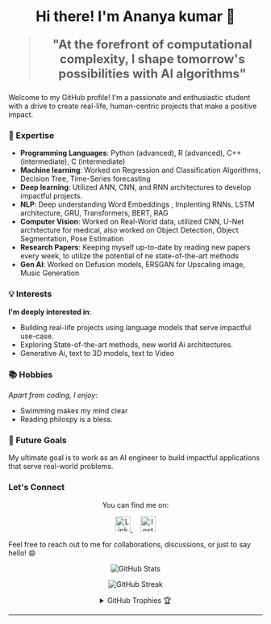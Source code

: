 <h1 align="center">Hi there! I'm Ananya kumar 👋</h1>

<blockquote style="font-size: 24px;">
  <p align="center">
    <strong>"At the forefront of computational complexity, I shape tomorrow's possibilities with AI algorithms"</strong>
  </p>
</blockquote>

Welcome to my GitHub profile! I'm a passionate and enthusiastic student with a drive to create real-life, human-centric projects that make a positive impact.

### 🚀 Expertise

- **Programming Languages**: Python (advanced), R (advanced), C++ (intermediate), C (intermediate)
- **Machine learning**: Worked on Regression and Classification Algorithms, Decision Tree, Time-Series forecasting
- **Deep learning**: Utilized ANN, CNN, and RNN architectures to develop impactful projects.
- **NLP**: Deep understanding Word Embeddings , Implenting RNNs, LSTM architecture, GRU, Transformers, BERT, RAG 
- **Computer Vision**: Worked on Real-World data, utilized CNN, U-Net architecture for medical, also worked on Object Detection, Object Segmentation, Pose Estimation
- **Research Papers**: Keeping myself up-to-date by reading new papers every week, to utilize the potential of ne state-of-the-art methods
- **Gen AI**: Worked on Defusion models, ERSGAN for Upscaling image, Music Generation 

### 💡 Interests

**I'm deeply interested in**:

- Building real-life projects using language models that serve impactful use-case.
- Exploring State-of-the-art methods, new world Ai architectures.
- Generative Ai, text to 3D models, text to Video

### 📚 Hobbies

*Apart from coding, I enjoy*:

- Swimming makes my mind clear
- Reading philospy is a bless.

### 🌱 Future Goals

My ultimate goal is to work as an AI engineer to build impactful applications that serve real-world problems.

### Let's Connect

<p align="center">
  You can find me on:
</p>

<p align="center">
  <a href="https://www.linkedin.com/in/ananya8154/">
    <img src="https://raw.githubusercontent.com/rahuldkjain/github-profile-readme-generator/master/src/images/icons/Social/linked-in-alt.svg" alt="LinkedIn" height="30" />
  </a>&nbsp;&nbsp;&nbsp;
  <a href="https://instagram.com/ananyakr.io">
    <img src="https://raw.githubusercontent.com/rahuldkjain/github-profile-readme-generator/master/src/images/icons/Social/instagram.svg" alt="Instagram" height="30" />
  </a>
</p>

Feel free to reach out to me for collaborations, discussions, or just to say hello! 😄

<p align="center">
  <img src="https://github-readme-stats.vercel.app/api?username=ananya868&show_icons=true&title_color=7A7ADB&icon_color=2234AE&text_color=D3D3D3&bg_color=0,000000,130F40&locale=en" alt="GitHub Stats" />
</p>

<p align="center">
       <img src="https://github-readme-streak-stats.herokuapp.com/?user=ananya868&background=000000&stroke=130F40&ring=2234AE&fire=D3D3D3&currStreakNum=D3D3D3&sideNums=D3D3D3&currStreakLabel=D3D3D3&sideLabels=D3D3D3&dates=D3D3D3" alt="GitHub Streak" />


<details align="center">
  <summary>GitHub Trophies 🏆</summary>
  <br>
  <p align="center">
    <img src="https://github-profile-trophy.vercel.app/?username=ananya868&theme=darkhub&column=7&bgColor=000000&noFrame=true&row=1&margin-w=15" alt="GitHub Trophies" />
  </p>
</details>


------
